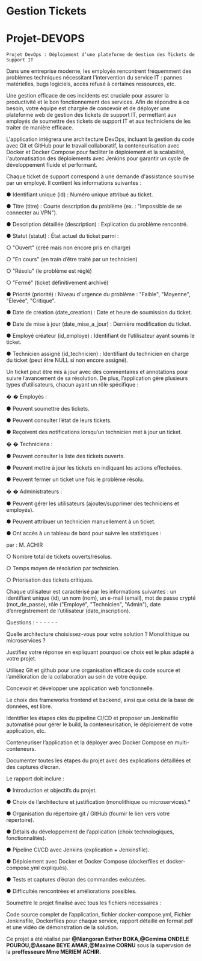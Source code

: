 # Gestion Tickets

# Projet-DEVOPS

    Projet DevOps : Déploiement d’une plateforme de Gestion des Tickets de Support IT 

Dans une entreprise moderne, les employés rencontrent fréquemment des problèmes techniques nécessitant 
l'intervention du service IT : pannes matérielles, bugs logiciels, accès refusé à certaines ressources, etc. 

Une gestion efficace de ces incidents est cruciale pour assurer la productivité et le bon fonctionnement des services. 
Afin de répondre à ce besoin, votre équipe est chargée de concevoir et de déployer une plateforme web de gestion 
des tickets de support IT, permettant aux employés de soumettre des tickets de support IT et aux techniciens de les 
traiter de manière efficace. 

L'application intégrera une architecture DevOps, incluant la gestion du code avec Git et 
GitHub pour le travail collaboratif, la conteneurisation avec Docker et Docker Compose pour faciliter le 
déploiement et la scalabilité, l'automatisation des déploiements avec Jenkins pour garantir un cycle de 
développement fluide et performant. 

Chaque ticket de support correspond à une demande d'assistance soumise par un employé. Il contient les 
informations suivantes : 

● Identifiant unique (id) : Numéro unique attribué au ticket. 

● Titre (titre) : Courte description du problème (ex. : "Impossible de se connecter au VPN"). 

● Description détaillée (description) : Explication du problème rencontré. 

● Statut (statut) : État actuel du ticket parmi : 

○ "Ouvert" (créé mais non encore pris en charge) 

○ "En cours" (en train d’être traité par un technicien) 

○ "Résolu" (le problème est réglé) 

○ "Fermé" (ticket définitivement archivé)

● Priorité (priorité) : Niveau d'urgence du problème : "Faible", "Moyenne", "Élevée", "Critique". 

● Date de création (date_creation) : Date et heure de soumission du ticket. 

● Date de mise à jour (date_mise_a_jour) : Dernière modification du ticket. 

● Employé créateur (id_employe) : Identifiant de l’utilisateur ayant soumis le ticket. 

● Technicien assigné (id_technicien) : Identifiant du technicien en charge du ticket (peut être NULL si non 
encore assigné). 

Un ticket peut être mis à jour avec des commentaires et annotations pour suivre l’avancement de sa résolution. De 
plus, l’application gère plusieurs types d’utilisateurs, chacun ayant un rôle spécifique : 

�
� 
 Employés :
 
● Peuvent soumettre des tickets. 

● Peuvent consulter l’état de leurs tickets. 

● Reçoivent des notifications lorsqu’un technicien met à jour un ticket. 

�
�
 Techniciens :
 
● Peuvent consulter la liste des tickets ouverts. 

● Peuvent mettre à jour les tickets en indiquant les actions effectuées. 

● Peuvent fermer un ticket une fois le problème résolu. 

�
�
 Administrateurs :
 
● Peuvent gérer les utilisateurs (ajouter/supprimer des techniciens et employés).

● Peuvent attribuer un technicien manuellement à un ticket. 

● Ont accès à un tableau de bord pour suivre les statistiques : 

par : M. ACHIR 

○ Nombre total de tickets ouverts/résolus. 

○ Temps moyen de résolution par technicien. 

○ Priorisation des tickets critiques. 

Chaque utilisateur est caractérisé par les informations suivantes : un identifiant unique (id), un nom (nom), un e-mail (email), mot de passe crypté (mot_de_passe), rôle ("Employé", "Technicien", "Admin"), date d’enregistrement de l’utilisateur (date_inscription). 

Questions :  - - - - - - 

Quelle architecture choisissez-vous pour votre solution ? Monolithique ou microservices ? 

Justifiez votre réponse en expliquant pourquoi ce choix est le plus adapté à votre projet. 

Utilisez Git et github pour une organisation efficace du code source et l’amélioration de la collaboration au sein de votre équipe.  

Concevoir et développer une application web fonctionnelle.

Le choix des frameworks frontend et backend, ainsi que celui de la base de données, est libre. 

Identifier les étapes clés du pipeline CI/CD et proposer un Jenkinsfile automatisé pour gérer le build, la conteneurisation, le déploiement de votre application, etc. 

Conteneuriser l’application et la déployer avec Docker Compose en multi-conteneurs. 

Documenter toutes les étapes du projet avec des explications détaillées et des captures d’écran. 

Le rapport doit inclure : 

● Introduction et objectifs du projet. 

● Choix de l’architecture et justification (monolithique ou microservices).*

● Organisation du répertoire git / GitHub (fournir le lien vers votre répertoire). 

● Détails du développement de l’application (choix technologiques, fonctionnalités). 

● Pipeline CI/CD avec Jenkins (explication + Jenkinsfile). 

● Déploiement avec Docker et Docker Compose (dockerfiles et docker-compose.yml 
expliqués). 

● Tests et captures d’écran des commandes exécutées. 

● Difficultés rencontrées et améliorations possibles. 

Soumettre le projet finalisé avec tous les fichiers nécessaires : 

Code source complet de l’application, fichier docker-compose.yml, Fichier Jenkinsfile, Dockerfiles pour chaque service, rapport détaillé en format pdf et une vidéo de démonstration de la solution. 

Ce projet a été réalisé par **@Niangoran Esther BOKA,@Gemima ONDELE POUROU,@Assane BEYE AMAR,@Maxime CORNU** sous la supervsion de la **proffesseure Mme MERIEM ACHIR.**